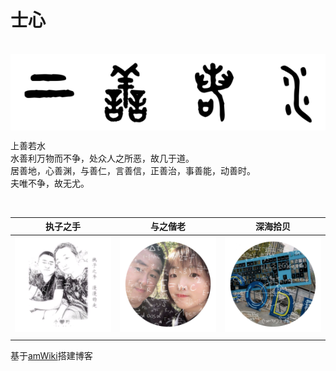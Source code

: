 # 士心

<br>

<img src="../assets/logo.png" alt="上善若水" align="middle"/>


上善若水  
水善利万物而不争，处众人之所恶，故几于道。  
居善地，心善渊，与善仁，言善信，正善治，事善能，动善时。  
夫唯不争，故无尤。  


<br>

|执子之手|与之偕老|深海拾贝|
|:--:|:--:|:--:|
|[![](../assets/zero.png)](http://neujie.cn)|[![](../assets/life.png)](http://life.cq2050.com)|[![](../assets/coding.png)](http://wiki.cq2050.com)|
||||

基于[amWiki](http://amwiki.org/)搭建博客